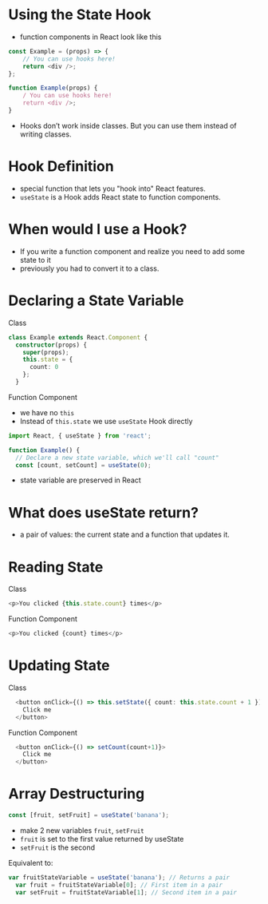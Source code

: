 # Using the State Hook

* function components in React look like this

```ts
const Example = (props) => {
    // You can use hooks here!
    return <div />;
};
```

```ts
function Example(props) {
    / You can use hooks here!
    return <div />;
}
```

* Hooks don’t work inside classes. But you can use them instead of writing classes.

# Hook Definition
* special function that lets you "hook into" React features.
* `useState` is a Hook adds React state to function components.

# When would I use a Hook?
* If you write a function component and realize you need to add some state to it
* previously you had to convert it to a class.

# Declaring a State Variable

Class

```ts
class Example extends React.Component {
  constructor(props) {
    super(props);
    this.state = {
      count: 0
    };
  }
```

Function Component
* we have no `this`
* Instead of `this.state` we use `useState` Hook directly

```ts
import React, { useState } from 'react';

function Example() {
  // Declare a new state variable, which we'll call "count"
  const [count, setCount] = useState(0);
```

* state variable are preserved in React

# What does useState return? 

* a pair of values: the current state and a function that updates it.

# Reading State

Class

```ts
<p>You clicked {this.state.count} times</p>
```

Function Component
```ts
<p>You clicked {count} times</p>
```

# Updating State

Class

```ts
  <button onClick={() => this.setState({ count: this.state.count + 1 })}>
    Click me
  </button>
```

Function Component

```ts
  <button onClick={() => setCount(count+1)}>
    Click me
  </button>
```

# Array Destructuring

```ts
const [fruit, setFruit] = useState('banana');
```

* make 2 new variables `fruit`, `setFruit`
* `fruit` is set to the first value returned by useState
* `setFruit` is the second

Equivalent to: 

```ts
var fruitStateVariable = useState('banana'); // Returns a pair
  var fruit = fruitStateVariable[0]; // First item in a pair
  var setFruit = fruitStateVariable[1]; // Second item in a pair
```